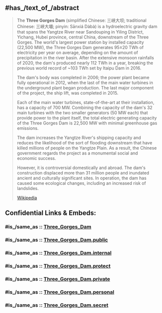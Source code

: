 ﻿---
aliases:
- "Three Gorges Dam"
annual_energy_output: 103.65
capacity_factor: 45
Commons_category: "Three Gorges Dam"
Commons_gallery: "Three Gorges Dam"
coordinate_location: "Point(111.00367 30.82386)"
country: "[[_Standards/WikiData/WD~People's_Republic_of_China,148]]"
date_of_official_opening: 2003
discharge: 116000
drainage_basin: '[[_Standards/WikiData/WD~Yangtze_River_basin,15758768]]'
elevation_above_sea_level:
- 4
- 185
has_id_wikidata: Q12514
has_time_started: 2003-06
has_use:
- '[[_Standards/WikiData/WD~hydroelectricity,80638]]'
- '[[_Standards/WikiData/WD~inland_navigation,499814]]'
- '[[_Standards/WikiData/WD~flood_control,1187968]]'
height: 181
hydraulic_head: 80.6
image: "http://commons.wikimedia.org/wiki/Special:FilePath/ThreeGorgesDam-China2009.jpg"
inception: 2003
instance_of:
- '[[_Standards/WikiData/WD~gravity_dam,3497167]]'
- '[[_Standards/WikiData/WD~hydroelectric_power_station,15911738]]'
- '[[_Standards/WikiData/WD~boat_lift,14908]]'
length: 2335
located_in_on_physical_feature: '[[_Standards/WikiData/WD~Yangtze,5413]]'
located_in_or_next_to_body_of_water: '[[_Standards/WikiData/WD~Yangtze,5413]]'
located_in_the_administrative_territorial_entity: '[[_Standards/WikiData/WD~Sandouping_Town,849367]]'
location: '[[_Standards/WikiData/WD~Sandouping_Town,849367]]'
named_after: '[[_Standards/WikiData/WD~Three_Gorges,673287]]'
native_label:
- 三峽大壩
- 三峡大坝
nominal_power_output: 22500
OmegaWiki_Defined_Meaning: 876979
operator: '[[_Standards/WikiData/WD~China_Yangtze_Power,752496]]'
owned_by: '[[_Standards/WikiData/WD~China_Yangtze_Power,752496]]'
part_of: '[[_Standards/WikiData/WD~Cascade_of_hydropower_stations_on_Yangtze_River,4216607]]'
powered_by: '[[_Standards/WikiData/WD~Francis_turbine,217817]]'
reservoir_created: '[[_Standards/WikiData/WD~Three_Gorges_Reservoir_Region,7797505]]'
service_entry: 2003
watershed_area: 1000000
width:
- 40
- 115
---

## #has_/text_of_/abstract 

> The **Three Gorges Dam** (simplified Chinese: 三峡大坝; traditional Chinese: 三峽大壩; pinyin: Sānxiá Dàbà) is a hydroelectric gravity dam that spans the Yangtze River near Sandouping in Yiling District, Yichang, Hubei province, central China, downstream of the Three Gorges. The world's largest power station by installed capacity (22,500 MW), the Three Gorges Dam generates 95±20 TWh of electricity per year on average, depending on the amount of precipitation in the river basin. After the extensive monsoon rainfalls of 2020, the dam's produced nearly 112 TWh in a year, breaking the previous world record of ~103 TWh set by Itaipu Dam in 2016.
>
> The dam's body was completed in 2006; the power plant became fully operational in 2012, when the last of the main water turbines in the underground plant began production. The last major component of the project, the ship lift, was completed in 2015.
>
> Each of the main water turbines, state-of-the-art at their installation, has a capacity of 700 MW. Combining the capacity of the dam's 32 main turbines with the two smaller generators (50 MW each) that provide power to the plant itself, the total electric generating capacity of the Three Gorges Dam is 22,500 MW with minimal greenhouse gas emissions. 
>
> The dam increases the Yangtze River's shipping capacity and reduces the likelihood of the sort of flooding downstream that have killed millions of people on the Yangtze Plain. As a result, the Chinese government regards the project as a monumental social and economic success. 
>
> However, it is controversial domestically and abroad. The dam's construction displaced more than 31 million people and inundated ancient and culturally significant sites. In operation, the dam has caused some ecological changes, including an increased risk of landslides.
>
> [Wikipedia](https://en.wikipedia.org/wiki/Three%20Gorges%20Dam) 


## Confidential Links & Embeds: 

### #is_/same_as :: [Three_Gorges_Dam](/_Standards/Technology/Construction/Dam/Three_Gorges_Dam.md) 

### #is_/same_as :: [Three_Gorges_Dam.public](/_public/Technology/Construction/Dam/Three_Gorges_Dam.public.md) 

### #is_/same_as :: [Three_Gorges_Dam.internal](/_internal/Technology/Construction/Dam/Three_Gorges_Dam.internal.md) 

### #is_/same_as :: [Three_Gorges_Dam.protect](/_protect/Technology/Construction/Dam/Three_Gorges_Dam.protect.md) 

### #is_/same_as :: [Three_Gorges_Dam.private](/_private/Technology/Construction/Dam/Three_Gorges_Dam.private.md) 

### #is_/same_as :: [Three_Gorges_Dam.personal](/_personal/Technology/Construction/Dam/Three_Gorges_Dam.personal.md) 

### #is_/same_as :: [Three_Gorges_Dam.secret](/_secret/Technology/Construction/Dam/Three_Gorges_Dam.secret.md)

